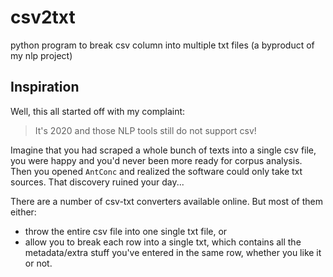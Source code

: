 # csv2txt

python program to break csv column into multiple txt files (a byproduct of my nlp project)

## Inspiration

Well, this all started off with my complaint:

> It's 2020 and those NLP tools still do not support csv!

Imagine that you had scraped a whole bunch of texts into a single csv file, you were happy and you'd never been more ready for corpus analysis. Then you opened `AntConc` and realized the software could only take txt sources. That discovery ruined your day...

There are a number of csv-txt converters available online. But most of them either:
* throw the entire csv file into one single txt file, or
* allow you to break each row into a single txt, which contains all the metadata/extra stuff you've entered in the same row, whether you like it or not.

